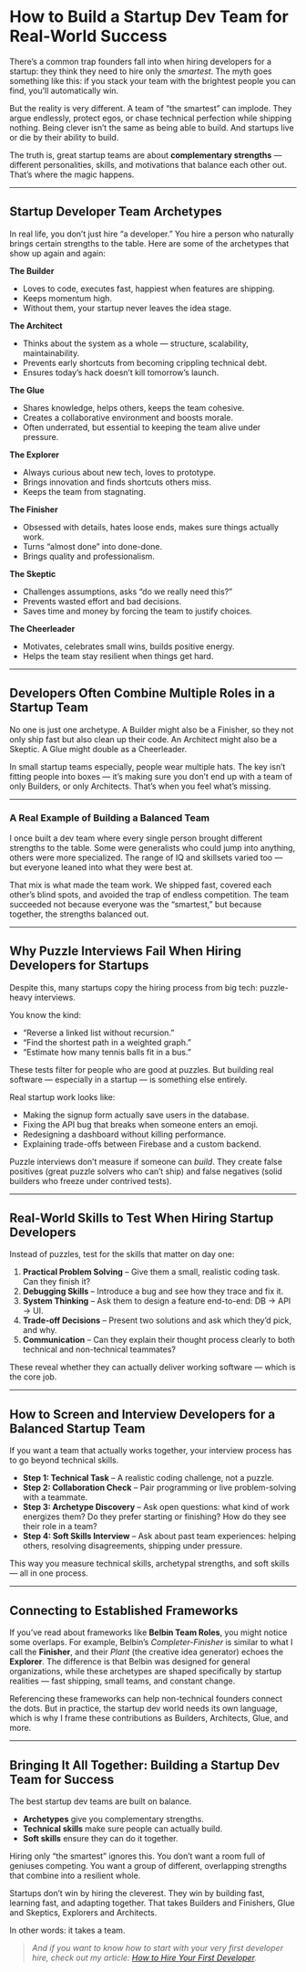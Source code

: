 # How to Build a Startup Dev Team for Real-World Success

There’s a common trap founders fall into when hiring developers for a startup: they think they need to hire only the *smartest*. The myth goes something like this: if you stack your team with the brightest people you can find, you’ll automatically win.

But the reality is very different. A team of “the smartest” can implode. They argue endlessly, protect egos, or chase technical perfection while shipping nothing. Being clever isn’t the same as being able to build. And startups live or die by their ability to build.

The truth is, great startup teams are about **complementary strengths** — different personalities, skills, and motivations that balance each other out. That’s where the magic happens.

---

## Startup Developer Team Archetypes

In real life, you don’t just hire “a developer.” You hire a person who naturally brings certain strengths to the table. Here are some of the archetypes that show up again and again:

**The Builder**  

- Loves to code, executes fast, happiest when features are shipping.  
- Keeps momentum high.  
- Without them, your startup never leaves the idea stage.

**The Architect**  

- Thinks about the system as a whole — structure, scalability, maintainability.  
- Prevents early shortcuts from becoming crippling technical debt.  
- Ensures today’s hack doesn’t kill tomorrow’s launch.

**The Glue**  

- Shares knowledge, helps others, keeps the team cohesive.  
- Creates a collaborative environment and boosts morale.  
- Often underrated, but essential to keeping the team alive under pressure.

**The Explorer**  

- Always curious about new tech, loves to prototype.  
- Brings innovation and finds shortcuts others miss.  
- Keeps the team from stagnating.

**The Finisher**  

- Obsessed with details, hates loose ends, makes sure things actually work.  
- Turns “almost done” into done-done.  
- Brings quality and professionalism.

**The Skeptic**  

- Challenges assumptions, asks “do we really need this?”  
- Prevents wasted effort and bad decisions.  
- Saves time and money by forcing the team to justify choices.

**The Cheerleader**  

- Motivates, celebrates small wins, builds positive energy.  
- Helps the team stay resilient when things get hard.

---

## Developers Often Combine Multiple Roles in a Startup Team

No one is just one archetype. A Builder might also be a Finisher, so they not only ship fast but also clean up their code. An Architect might also be a Skeptic. A Glue might double as a Cheerleader.

In small startup teams especially, people wear multiple hats. The key isn’t fitting people into boxes — it’s making sure you don’t end up with a team of only Builders, or only Architects. That’s when you feel what’s missing.

---

### A Real Example of Building a Balanced Team

I once built a dev team where every single person brought different strengths to the table. Some were generalists who could jump into anything, others were more specialized. The range of IQ and skillsets varied too — but everyone leaned into what they were best at.

That mix is what made the team work. We shipped fast, covered each other’s blind spots, and avoided the trap of endless competition. The team succeeded not because everyone was the “smartest,” but because together, the strengths balanced out.

---

## Why Puzzle Interviews Fail When Hiring Developers for Startups

Despite this, many startups copy the hiring process from big tech: puzzle-heavy interviews.

You know the kind:  

- “Reverse a linked list without recursion.”  
- “Find the shortest path in a weighted graph.”  
- “Estimate how many tennis balls fit in a bus.”  

These tests filter for people who are good at puzzles. But building real software — especially in a startup — is something else entirely.

Real startup work looks like:  

- Making the signup form actually save users in the database.  
- Fixing the API bug that breaks when someone enters an emoji.  
- Redesigning a dashboard without killing performance.  
- Explaining trade-offs between Firebase and a custom backend.  

Puzzle interviews don’t measure if someone can *build*. They create false positives (great puzzle solvers who can’t ship) and false negatives (solid builders who freeze under contrived tests).

---

## Real-World Skills to Test When Hiring Startup Developers

Instead of puzzles, test for the skills that matter on day one:

1. **Practical Problem Solving** – Give them a small, realistic coding task. Can they finish it?  
2. **Debugging Skills** – Introduce a bug and see how they trace and fix it.  
3. **System Thinking** – Ask them to design a feature end-to-end: DB → API → UI.  
4. **Trade-off Decisions** – Present two solutions and ask which they’d pick, and why.  
5. **Communication** – Can they explain their thought process clearly to both technical and non-technical teammates?  

These reveal whether they can actually deliver working software — which is the core job.

---

## How to Screen and Interview Developers for a Balanced Startup Team

If you want a team that actually works together, your interview process has to go beyond technical skills.

- **Step 1: Technical Task** – A realistic coding challenge, not a puzzle.  
- **Step 2: Collaboration Check** – Pair programming or live problem-solving with a teammate.  
- **Step 3: Archetype Discovery** – Ask open questions: what kind of work energizes them? Do they prefer starting or finishing? How do they see their role in a team?  
- **Step 4: Soft Skills Interview** – Ask about past team experiences: helping others, resolving disagreements, shipping under pressure.  

This way you measure technical skills, archetypal strengths, and soft skills — all in one process.

---

## Connecting to Established Frameworks

If you’ve read about frameworks like **Belbin Team Roles**, you might notice some overlaps. For example, Belbin’s *Completer-Finisher* is similar to what I call the **Finisher**, and their *Plant* (the creative idea generator) echoes the **Explorer**. The difference is that Belbin was designed for general organizations, while these archetypes are shaped specifically by startup realities — fast shipping, small teams, and constant change.

Referencing these frameworks can help non-technical founders connect the dots. But in practice, the startup dev world needs its own language, which is why I frame these contributions as Builders, Architects, Glue, and more.

---

## Bringing It All Together: Building a Startup Dev Team for Success

The best startup dev teams are built on balance.

- **Archetypes** give you complementary strengths.  
- **Technical skills** make sure people can actually build.  
- **Soft skills** ensure they can do it together.  

Hiring only “the smartest” ignores this. You don’t want a room full of geniuses competing. You want a group of different, overlapping strengths that combine into a resilient whole.

Startups don’t win by hiring the cleverest. They win by building fast, learning fast, and adapting together. That takes Builders and Finishers, Glue and Skeptics, Explorers and Architects.

In other words: it takes a team.

> *And if you want to know how to start with your very first developer hire, check out my article: [How to Hire Your First Developer](/blog/how-to-hire-your-first-developer).*
